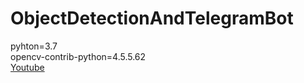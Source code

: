 # ObjectDetectionAndTelegramBot
pyhton=3.7<br>
opencv-contrib-python=4.5.5.62<br>
[Youtube](https://www.youtube.com/watch?v=VK2KENVE2oo&t=96s)
